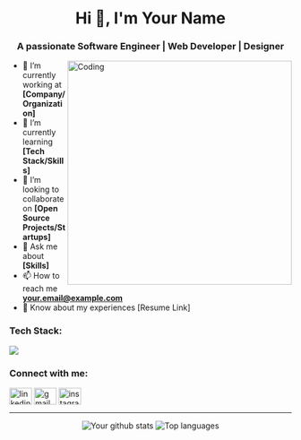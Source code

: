 <h1 align="center">Hi 👋, I'm Your Name</h1>
<h3 align="center">A passionate Software Engineer | Web Developer | Designer</h3>

<img align="right" alt="Coding" width="400" src="https://cdn.dribbble.com/users/1162077/screenshots/3848914/media/7ed7d5ca074b48b328150e5b2316ce41.gif">

- 🔭 I’m currently working at **[Company/Organization]**
- 🌱 I’m currently learning **[Tech Stack/Skills]**
- 👯 I’m looking to collaborate on **[Open Source Projects/Startups]**
- 💬 Ask me about **[Skills]**
- 📫 How to reach me **your.email@example.com**
- 📄 Know about my experiences [Resume Link]

<h3 align="left">Tech Stack:</h3>
<p align="left">
  <img src="https://skillicons.dev/icons?i=python,java,javascript,html,css,react,nodejs,flask,django,git,github,bootstrap" />
</p>

<h3 align="left">Connect with me:</h3>
<p align="left">
  <a href="https://linkedin.com/in/yourlinkedin" target="blank"><img align="center" src="https://skillicons.dev/icons?i=linkedin" alt="linkedin" height="30" width="40" /></a>
  <a href="mailto:your.email@example.com" target="blank"><img align="center" src="https://skillicons.dev/icons?i=gmail" alt="gmail" height="30" width="40" /></a>
  <a href="https://instagram.com/yourhandle" target="blank"><img align="center" src="https://skillicons.dev/icons?i=instagram" alt="instagram" height="30" width="40" /></a>
</p>

---

<p align="center">
  <img src="https://github-readme-stats.vercel.app/api?username=yourusername&show_icons=true&theme=tokyonight" alt="Your github stats" />
  <img src="https://github-readme-stats.vercel.app/api/top-langs/?username=yourusername&layout=compact&theme=tokyonight" alt="Top languages" />
</p>

